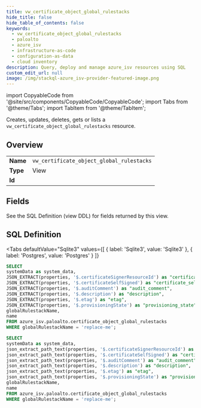 ```yaml
--- 
title: vw_certificate_object_global_rulestacks
hide_title: false
hide_table_of_contents: false
keywords:
  - vw_certificate_object_global_rulestacks
  - paloalto
  - azure_isv
  - infrastructure-as-code
  - configuration-as-data
  - cloud inventory
description: Query, deploy and manage azure_isv resources using SQL
custom_edit_url: null
image: /img/stackql-azure_isv-provider-featured-image.png
---
```


import CopyableCode from '@site/src/components/CopyableCode/CopyableCode';
import Tabs from '@theme/Tabs';
import TabItem from '@theme/TabItem';

Creates, updates, deletes, gets or lists a <code>vw_certificate_object_global_rulestacks</code> resource.

## Overview
<table><tbody>
<tr><td><b>Name</b></td><td><code>vw_certificate_object_global_rulestacks</code></td></tr>
<tr><td><b>Type</b></td><td>View</td></tr>
<tr><td><b>Id</b></td><td><CopyableCode code="azure_isv.paloalto.vw_certificate_object_global_rulestacks" /></td></tr>
</tbody></table>

## Fields

See the SQL Definition (view DDL) for fields returned by this view.

## SQL Definition

<Tabs
defaultValue="Sqlite3"
values={[
{ label: 'Sqlite3', value: 'Sqlite3' },
{ label: 'Postgres', value: 'Postgres' }
]}
>
<TabItem value="Sqlite3">

```sql
SELECT
systemData as system_data,
JSON_EXTRACT(properties, '$.certificateSignerResourceId') as "certificate_signer_resource_id",
JSON_EXTRACT(properties, '$.certificateSelfSigned') as "certificate_self_signed",
JSON_EXTRACT(properties, '$.auditComment') as "audit_comment",
JSON_EXTRACT(properties, '$.description') as "description",
JSON_EXTRACT(properties, '$.etag') as "etag",
JSON_EXTRACT(properties, '$.provisioningState') as "provisioning_state",
globalRulestackName,
name
FROM azure_isv.paloalto.certificate_object_global_rulestacks
WHERE globalRulestackName = 'replace-me';
```

</TabItem>
<TabItem value="Postgres">

```sql
SELECT
systemData as system_data,
json_extract_path_text(properties, '$.certificateSignerResourceId') as "certificate_signer_resource_id",
json_extract_path_text(properties, '$.certificateSelfSigned') as "certificate_self_signed",
json_extract_path_text(properties, '$.auditComment') as "audit_comment",
json_extract_path_text(properties, '$.description') as "description",
json_extract_path_text(properties, '$.etag') as "etag",
json_extract_path_text(properties, '$.provisioningState') as "provisioning_state",
globalRulestackName,
name
FROM azure_isv.paloalto.certificate_object_global_rulestacks
WHERE globalRulestackName = 'replace-me';
```

</TabItem>
</Tabs>
